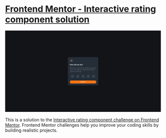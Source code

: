 # [Frontend Mentor - Interactive rating component solution](https://ils01.github.io/interactive-rating-component)

![](./preview.png)

This is a solution to the [Interactive rating component challenge on Frontend Mentor](https://www.frontendmentor.io/challenges/interactive-rating-component-koxpeBUmI). Frontend Mentor challenges help you improve your coding skills by building realistic projects.
